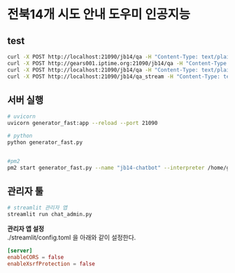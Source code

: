 # 전북14개 시도 안내 도우미 인공지능

## test
```bash
curl -X POST http://localhost:21090/jb14/qa -H "Content-Type: text/plain" -d "익산시에서 가볼만한곳좀 추천해줘"
curl -X POST http://gears001.iptime.org:21090/jb14/qa -H "Content-Type: text/plain" -d "익산시에서 가볼만한곳좀 추천해줘"
curl -X POST http://localhost:21090/jb14/qa -H "Content-Type: text/plain" -d "정읍사를 가지고 유행어를 만든 코메디언은?"
curl -X POST http://localhost:21090/jb14/qa_stream -H "Content-Type: text/plain" -d "남원시에서 가볼만 한곳 추천해줘"

```

## 서버 실행

```bash
# uvicorn
uvicorn generator_fast:app --reload --port 21090

# python
python generator_fast.py


#pm2 
pm2 start generator_fast.py --name "jb14-chatbot" --interpreter /home/gbox3d/work/llm-works/horse_house/chatbot/jb14/.venv/bin/python
```

## 관리자 툴 

```bash
# streamlit 관리자 앱
streamlit run chat_admin.py
```

**관리자 앱 설정**  
./streamlit/config.toml 을 아래와 같이 설정한다.  

```toml
[server]
enableCORS = false
enableXsrfProtection = false
```

